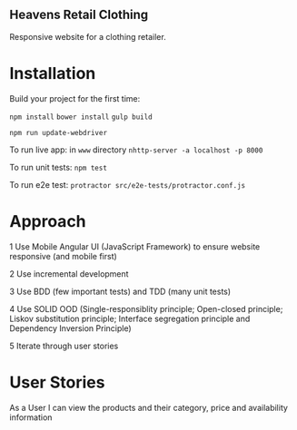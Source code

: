 ## Heavens Retail Clothing

Responsive website for a clothing retailer.


# Installation

Build your project for the first time:

`npm install`
`bower install`
`gulp build`

`npm run update-webdriver`


To run live app:
in `www` directory
`nhttp-server -a localhost -p 8000`

To run unit tests:
`npm test`


To run e2e test:
`protractor src/e2e-tests/protractor.conf.js`



# Approach

 1 Use Mobile Angular UI (JavaScript Framework) to ensure website responsive (and mobile first)

 2 Use incremental development

 3 Use BDD (few important tests) and TDD (many unit tests)

 4 Use SOLID OOD (Single-responsiblity principle; Open-closed principle; Liskov substitution principle; Interface segregation principle and Dependency Inversion Principle)

 5 Iterate through user stories


# User Stories

As a User I can view the products and their category, price and availability information
